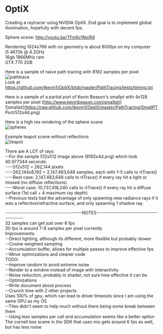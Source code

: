 # OptiX

Creating a raytracer using NVIDIA OptiX.  End goal is to implement global illumination, hopefully with decent fps.

Sphere scene: http://youtu.be/TFm6v1NxiR4  

Rendering 1024x768 with no geometry is about 800fps on my computer  
i5 4670k @ 4.2GHz  
16gb 1866MHz ram  
GTX 770 2GB

Here is a sample of naive path tracing with 8192 samples per pixel  
![pathtrace](https://raw.github.com/jkevin1/OptiX/master/PathTracing/tests/8192s4d.png)  
Look at https://github.com/jkevin1/OptiX/blob/master/PathTracing/tests/timing.txt

Here is a sample of a partial port of Kevin Beason's smallpt with 4x128 samples per pixel (http://www.kevinbeason.com/smallpt/)  
![smallpt](https://raw.github.com/jkevin1/OptiX/master/PathTracing/SmallPT Port/512s4d.png)

Here is a high res rendering of the sphere scene  
![spheres](https://raw.github.com/jkevin1/OptiX/master/spheres.png)

Example teapot scene without reflections  
![teapot](https://raw.github.com/jkevin1/OptiX/master/flat.png)

There are A LOT of rays:  
--For the sample 512x512 image above (8192s4d.png) which took 40.977344 seconds:  
----512x512 = 262,144 pixels  
----262,144x8,192 = 2,147,483,648 samples, each with 1-5 calls to rtTrace()  
----Best case: 2,147,483,648 calls to rtTrace() if every ray hit a light or missed (no diffuse reflections)  
----Worst case: 10,737,418,240 calls to rtTrace() if every ray hit a diffuse surface (1st call + 4 maximum ray depth)  
--Previous tests had the advantage of only spawning new radiance rays if it was a reflective/refractive surface, and only spawning 1 shadow ray.

---------------------------------------NOTES----------------------------------------  
32 samples can get just over 6 fps  
30 fps is around 7-8 samples per pixel currently  
Improvements:  
--Direct lighting, although its different, more flexible but probably slower  
--Cosine weighted sampling  
--Accumulation buffer, allows for multiple passes to improve effective fps  
--Minor optimizations and cleaner code  
TODO:  
--Improve random to avoid extreme noise  
--Render to a window instead of image with interactivity  
--Noise reduction, probably in shader, not sure how effective it can be  
--Optimizations  
--Write document about process  
--Crunch time with 2 other projects  
Uses 100% of gpu, which can lead to driver timeouts since I am using the same GPU as my OS  
--Tiles didn't seem to help much without there being some break between them  
--Using less samples per call and accumulation seems like a better option  
The cornell box scene in the SDK that uses mis gets around 6 fps as well, but has less noise
